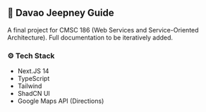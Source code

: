 ## 🚙 Davao Jeepney Guide
A final project for CMSC 186 (Web Services and Service-Oriented Architecture). Full documentation to be iteratively added.

### ⚙️ **Tech Stack**
- Next.JS 14
- TypeScript
- Tailwind
- ShadCN UI
- Google Maps API (Directions)
